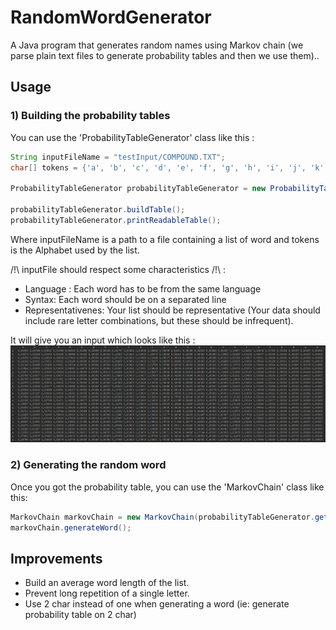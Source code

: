 # RandomWordGenerator
A Java program that generates random names using Markov chain (we parse plain text files to generate probability tables and then we use them)..

## Usage

### 1) Building the probability tables
You can use the 'ProbabilityTableGenerator' class like this :
```java
String inputFileName = "testInput/COMPOUND.TXT";
char[] tokens = {'a', 'b', 'c', 'd', 'e', 'f', 'g', 'h', 'i', 'j', 'k', 'l', 'm', 'n', 'o', 'p', 'q', 'r', 's', 't', 'u', 'v', 'w', 'x', 'y', 'z'};

ProbabilityTableGenerator probabilityTableGenerator = new ProbabilityTableGenerator(inputFileName, tokens);

probabilityTableGenerator.buildTable();
probabilityTableGenerator.printReadableTable();
```

Where inputFileName is a path to a file containing a list of word and tokens is the Alphabet used by the list.

/!\ inputFile should respect some characteristics /!\ : 
* Language : Each word has to be from the same language
* Syntax: Each word should be on a separated line
* Representativenes: Your list should be representative (Your data should include rare letter combinations, but these should be infrequent).

It will give you an input which looks like this : 
![output](https://github.com/kassisdion/RandomWordGenerator/blob/master/media/output/output.png?raw=true)

### 2) Generating the random word
Once you got the probability table, you can use the 'MarkovChain' class like this:
```java
MarkovChain markovChain = new MarkovChain(probabilityTableGenerator.getTable());
markovChain.generateWord();
```

## Improvements

* Build an average word length of the list.
* Prevent long repetition of a single letter.
* Use 2 char instead of one when generating a word (ie: generate probability table on 2 char)

